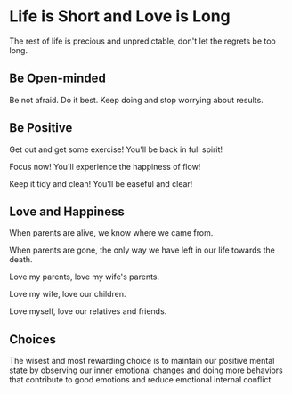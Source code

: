 # Life is Short and Love is Long


The rest of life is precious and unpredictable, don't let the regrets be too long.

<!--more-->

## Be Open-minded

Be not afraid. Do it best. Keep doing and stop worrying about results.

## Be Positive

Get out and get some exercise! You'll be back in full spirit!

Focus now! You'll experience the happiness of flow!

Keep it tidy and clean! You'll be easeful and clear!

## Love and Happiness

When parents are alive, we know where we came from.

When parents are gone, the only way we have left in our life towards the death.

Love my parents, love my wife's parents.

Love my wife, love our children.

Love myself, love our relatives and friends.

## Choices

The wisest and most rewarding choice is to maintain our positive mental state by observing our inner emotional changes and doing more behaviors that contribute to good emotions and reduce emotional internal conflict.
